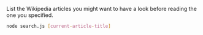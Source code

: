 List the Wikipedia articles you might want to have a look before reading the one you specified.
```bash
node search.js [current-article-title]
```
